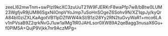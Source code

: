 zeeLl62mwTnm+swPlzl9kcXC3zuUuT21W9FJERKrF8waPfp7w8/bBtw0LUM23WgfjvR9jUM86SgxNilOnpVYoJmp7uSoHnSOgeZ6Sohv9N/XZ1qpJy/kyQrA84bI0ziZXLKaAgotVB11pDZfWW4ikSl/B1zi28Yy2RN2tuGvyWaR1+mco6LAv1nPVsaB9Z2qrkNvGJ1uw1aIMgTtR0JAHLsor0XW89A2qeBagg3nusaX6Gu+f0PlM5A+QujP9Vjkk7nr9AczMPg=